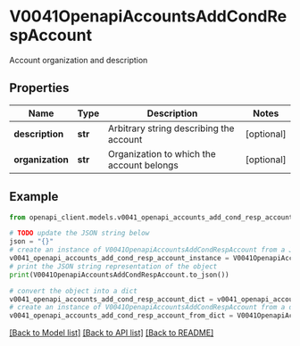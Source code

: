 # V0041OpenapiAccountsAddCondRespAccount

Account organization and description

## Properties

Name | Type | Description | Notes
------------ | ------------- | ------------- | -------------
**description** | **str** | Arbitrary string describing the account | [optional] 
**organization** | **str** | Organization to which the account belongs | [optional] 

## Example

```python
from openapi_client.models.v0041_openapi_accounts_add_cond_resp_account import V0041OpenapiAccountsAddCondRespAccount

# TODO update the JSON string below
json = "{}"
# create an instance of V0041OpenapiAccountsAddCondRespAccount from a JSON string
v0041_openapi_accounts_add_cond_resp_account_instance = V0041OpenapiAccountsAddCondRespAccount.from_json(json)
# print the JSON string representation of the object
print(V0041OpenapiAccountsAddCondRespAccount.to_json())

# convert the object into a dict
v0041_openapi_accounts_add_cond_resp_account_dict = v0041_openapi_accounts_add_cond_resp_account_instance.to_dict()
# create an instance of V0041OpenapiAccountsAddCondRespAccount from a dict
v0041_openapi_accounts_add_cond_resp_account_from_dict = V0041OpenapiAccountsAddCondRespAccount.from_dict(v0041_openapi_accounts_add_cond_resp_account_dict)
```
[[Back to Model list]](../README.md#documentation-for-models) [[Back to API list]](../README.md#documentation-for-api-endpoints) [[Back to README]](../README.md)


